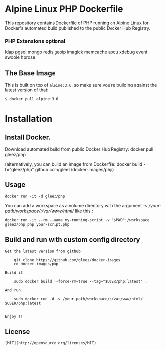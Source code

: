 Alpine Linux PHP Dockerfile
=============

This repository contains Dockerfile of PHP running on Alpine Linux for Docker's automated build published to the public Docker Hub Registry.

### PHP Extensions optional
ldap
pgsql
mongo
redis
geoip
imagick
memcache
apcu
xdebug
event
swoole
hprose

The Base Image
---------------------

This is built on top of `alpine:3.6`, so make sure you're building against
the latest version of that:

```
$ docker pull alpine:3.6
```

# Installation

## Install Docker.

Download automated build from public Docker Hub Registry: docker pull gleez/php

(alternatively, you can build an image from Dockerfile: docker build -t="gleez/php" github.com/gleez/docker-images/php)

## Usage

    docker run -it -d gleez/php

You can add a workspace as a volume directory with the argument *-v /your-path/workspace/:/var/www/html/* like this :

	docker run -it --rm --name my-running-script -v "$PWD":/workspace gleez/php php your-script.php

## Build and run with custom config directory

	Get the latest version from github

	    git clone https://github.com/gleez/docker-images
	    cd docker-images/php

	Build it

	    sudo docker build --force-rm=true --tag="$USER/php:latest" .

	And run

	    sudo docker run -d -v /your-path/workspace/:/var/www/html/ $USER/php:latest


	Enjoy !!

## License

	[MIT](http://opensource.org/licenses/MIT)
